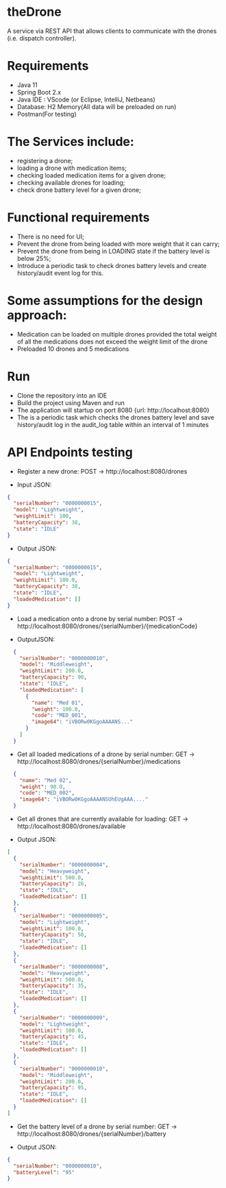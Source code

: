 # theDrone 
A service via REST API that allows clients to communicate with the drones (i.e. dispatch controller).

# Requirements
 - Java 11
 - Spring Boot 2.x
 - Java IDE : VScode (or Eclipse, IntelliJ, Netbeans)
 - Database: H2 Memory(All data will be preloaded on run)
 - Postman(For testing)

# The Services include:
 - registering a drone;
 - loading a drone with medication items;
 - checking loaded medication items for a given drone;
 - checking available drones for loading;
 - check drone battery level for a given drone;

# Functional requirements
 - There is no need for UI;
 - Prevent the drone from being loaded with more weight that it can carry;
 - Prevent the drone from being in LOADING state if the battery level is below 25%;
 - Introduce a periodic task to check drones battery levels and create history/audit event log for this.

# Some assumptions for the design approach:
 - Medication can be loaded on multiple drones provided the total weight of all the medications does not exceed the weight limit of the drone
 - Preloaded 10 drones and 5 medications

# Run
 - Clone the repository into an IDE
 - Build the project using Maven and run
 - The application will startup on port 8080 {url: http://localhost:8080}
 - The is a periodic task which checks the drones battery level and save history/audit log in the audit_log table within an interval of 1 minutes

# API Endpoints testing
 - Register a new drone: POST -> http://localhost:8080/drones
  * Input JSON:
```json
{
  "serialNumber": "0000000015",
  "model": "Lightweight",
  "weightLimit": 100,
  "batteryCapacity": 38,
  "state": "IDLE"
}
```
  * Output JSON:
```json
{
  "serialNumber": "0000000015",
  "model": "Lightweight",
  "weightLimit": 100.0,
  "batteryCapacity": 38,
  "state": "IDLE",
  "loadedMedication": []
}
```
 - Load a medication onto a drone by serial number: POST -> http://localhost:8080/drones/{serialNumber}/{medicationCode}
  * OutputJSON:
```json
  {
    "serialNumber": "0000000010",
    "model": "Middleweight",
    "weightLimit": 200.0,
    "batteryCapacity": 90,
    "state": "IDLE",
    "loadedMedication": [
      {
        "name": "Med 01",
        "weight": 100.0,
        "code": "MED_001",
        "image64": "iVBORw0KGgoAAAANS..."
      }
    ]
  }
```

 - Get all loaded medications of a drone by serial number: GET -> http://localhost:8080/drones/{serialNumber}/medications
```json
  {
    "name": "Med 02",
    "weight": 90.0,
    "code": "MED_002",
    "image64": "iVBORw0KGgoAAAANSUhEUgAAA...."
  }
```

 - Get all drones that are currently available for loading: GET -> http://localhost:8080/drones/available
  * Output JSON:
```json
[
  {
    "serialNumber": "0000000004",
    "model": "Heavyweight",
    "weightLimit": 500.0,
    "batteryCapacity": 26,
    "state": "IDLE",
    "loadedMedication": []
  },
  {
    "serialNumber": "0000000005",
    "model": "Lightweight",
    "weightLimit": 100.0,
    "batteryCapacity": 50,
    "state": "IDLE",
    "loadedMedication": []
  },
  {
    "serialNumber": "0000000008",
    "model": "Heavyweight",
    "weightLimit": 500.0,
    "batteryCapacity": 35,
    "state": "IDLE",
    "loadedMedication": []
  },
  {
    "serialNumber": "0000000009",
    "model": "Lightweight",
    "weightLimit": 100.0,
    "batteryCapacity": 45,
    "state": "IDLE",
    "loadedMedication": []
  },
  {
    "serialNumber": "0000000010",
    "model": "Middleweight",
    "weightLimit": 200.0,
    "batteryCapacity": 95,
    "state": "IDLE",
    "loadedMedication": []
  }
]
```

 - Get the battery level of a drone by serial number: GET -> http://localhost:8080/drones/{serialNumber}/battery
  * Output JSON:
```json
{
  "serialNumber": "0000000010",
  "batteryLevel": "95"
}
```













